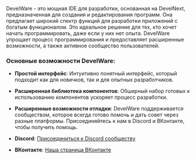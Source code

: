 DevelWare - это мощная IDE для разработки, основанная на DevelNext, предназначенная для создания и редактирования программ. Она предлагает широкий спектр функций для разработки приложений с богатым функционалом. Это идеальное решение для тех, кто хочет начать программировать, даже если у них нет опыта. DevelWare упрощает процесс программирования и предоставляет расширенные возможности, а также активное сообщество пользователей.

### Основные возможности DevelWare:
- **Простой интерфейс**: Интуитивно понятный интерфейс, который подходит как для новичков, так и для опытных разработчиков.
- **Расширенная библиотека компонентов**: Обширный набор готовых к использованию компонентов ускоряет процесс разработки.
- **Расширенные возможности отладки**: DevelWare поддерживается сообществом, которое всегда готово помочь и дать совет через разные платформы. Присоединяйтесь к нам в Discord и ВКонтакте, чтобы получить помощь.

- **Discord**: [Присоединиться к Discord сообществу](https://discord.gg/2ECUpEfTrd)
- **ВКонтакте**: [Наша страница ВКонтакте](https://vk.com/develware)
